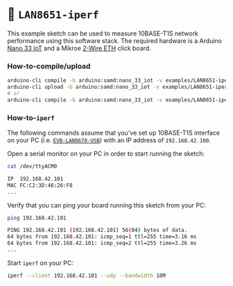 :floppy_disk: `LAN8651-iperf`
=============================

This example sketch can be used to measure 10BASE-T1S network performance using this software stack. The required hardware is a Arduino [Nano 33 IoT](https://store.arduino.cc/products/arduino-nano-33-iot) and a Mikroe [2-Wire ETH](https://www.mikroe.com/two-wire-eth-click) click board. 

### How-to-compile/upload
```bash
arduino-cli compile -b arduino:samd:nano_33_iot -v examples/LAN8651-iperf
arduino-cli upload -b arduino:samd:nano_33_iot -v examples/LAN8651-iperf -p /dev/ttyACM0
# or
arduino-cli compile -b arduino:samd:nano_33_iot -v examples/LAN8651-iperf -u -p /dev/ttyACM0
```

### How-to-`iperf`
The following commands assume that you've set up 10BASE-T1S interface on your PC (i.e. [`EVB-LAN8670-USB`](https://www.microchip.com/en-us/development-tool/EV08L38A)) with an IP address of `192.168.42.100`.

Open a serial monitor on your PC in order to start running the sketch:
```bash
cat /dev/ttyACM0
```
```bash
IP	192.168.42.101
MAC	FC:C2:3D:46:26:F8
...
```
Verify that you can ping your board running this sketch from your PC:
```bash
ping 192.168.42.101
```
```bash
PING 192.168.42.101 (192.168.42.101) 56(84) bytes of data.
64 bytes from 192.168.42.101: icmp_seq=1 ttl=255 time=3.16 ms
64 bytes from 192.168.42.101: icmp_seq=2 ttl=255 time=3.26 ms
...
```
Start `iperf` on your PC:
```bash
iperf --client 192.168.42.101 --udp --bandwidth 10M
```
